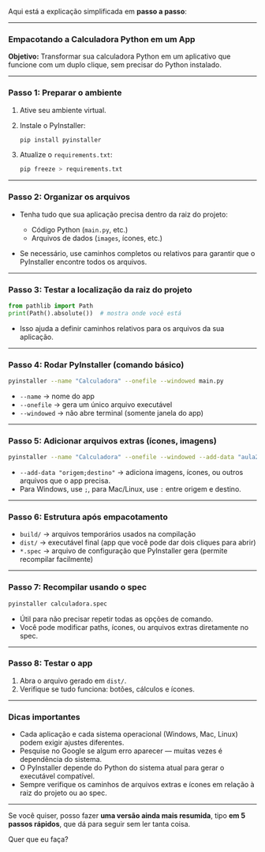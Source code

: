 Aqui está a explicação simplificada em **passo a passo**:

---

### **Empacotando a Calculadora Python em um App**

**Objetivo:** Transformar sua calculadora Python em um aplicativo que funcione com um duplo clique, sem precisar do Python instalado.

---

### **Passo 1: Preparar o ambiente**

1. Ative seu ambiente virtual.
2. Instale o PyInstaller:

   ```bash
   pip install pyinstaller
   ```
3. Atualize o `requirements.txt`:

   ```bash
   pip freeze > requirements.txt
   ```

---

### **Passo 2: Organizar os arquivos**

* Tenha tudo que sua aplicação precisa dentro da raiz do projeto:

  * Código Python (`main.py`, etc.)
  * Arquivos de dados (`images`, ícones, etc.)
* Se necessário, use caminhos completos ou relativos para garantir que o PyInstaller encontre todos os arquivos.

---

### **Passo 3: Testar a localização da raiz do projeto**

```python
from pathlib import Path
print(Path().absolute())  # mostra onde você está
```

* Isso ajuda a definir caminhos relativos para os arquivos da sua aplicação.

---

### **Passo 4: Rodar PyInstaller (comando básico)**

```bash
pyinstaller --name "Calculadora" --onefile --windowed main.py
```

* `--name` → nome do app
* `--onefile` → gera um único arquivo executável
* `--windowed` → não abre terminal (somente janela do app)

---

### **Passo 5: Adicionar arquivos extras (ícones, imagens)**

```bash
pyinstaller --name "Calculadora" --onefile --windowed --add-data "aula202/calculadora/files;files" main.py
```

* `--add-data "origem;destino"` → adiciona imagens, ícones, ou outros arquivos que o app precisa.
* Para Windows, use `;`, para Mac/Linux, use `:` entre origem e destino.

---

### **Passo 6: Estrutura após empacotamento**

* `build/` → arquivos temporários usados na compilação
* `dist/` → executável final (app que você pode dar dois cliques para abrir)
* `*.spec` → arquivo de configuração que PyInstaller gera (permite recompilar facilmente)

---

### **Passo 7: Recompilar usando o spec**

```bash
pyinstaller calculadora.spec
```

* Útil para não precisar repetir todas as opções de comando.
* Você pode modificar paths, ícones, ou arquivos extras diretamente no spec.

---

### **Passo 8: Testar o app**

1. Abra o arquivo gerado em `dist/`.
2. Verifique se tudo funciona: botões, cálculos e ícones.

---

### **Dicas importantes**

* Cada aplicação e cada sistema operacional (Windows, Mac, Linux) podem exigir ajustes diferentes.
* Pesquise no Google se algum erro aparecer — muitas vezes é dependência do sistema.
* O PyInstaller depende do Python do sistema atual para gerar o executável compatível.
* Sempre verifique os caminhos de arquivos extras e ícones em relação à raiz do projeto ou ao spec.

---

Se você quiser, posso fazer **uma versão ainda mais resumida**, tipo **em 5 passos rápidos**, que dá para seguir sem ler tanta coisa.

Quer que eu faça?
